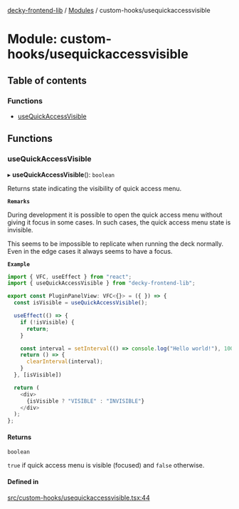 [decky-frontend-lib](../README.md) / [Modules](../modules.md) / custom-hooks/usequickaccessvisible

# Module: custom-hooks/usequickaccessvisible

## Table of contents

### Functions

- [useQuickAccessVisible](custom_hooks_usequickaccessvisible.md#usequickaccessvisible)

## Functions

### useQuickAccessVisible

▸ **useQuickAccessVisible**(): `boolean`

Returns state indicating the visibility of quick access menu.

**`Remarks`**

During development it is possible to open the quick access menu without giving it
focus in some cases. In such cases, the quick access menu state is invisible.

This seems to be impossible to replicate when running the deck normally. Even in
the edge cases it always seems to have a focus.

**`Example`**

```ts
import { VFC, useEffect } from "react";
import { useQuickAccessVisible } from "decky-frontend-lib";

export const PluginPanelView: VFC<{}> = ({ }) => {
  const isVisible = useQuickAccessVisible();

  useEffect(() => {
    if (!isVisible) {
      return;
    }

    const interval = setInterval(() => console.log("Hello world!"), 1000);
    return () => {
      clearInterval(interval);
    }
  }, [isVisible])

  return (
    <div>
      {isVisible ? "VISIBLE" : "INVISIBLE"}
    </div>
  );
};
```

#### Returns

`boolean`

`true` if quick access menu is visible (focused) and `false` otherwise.

#### Defined in

[src/custom-hooks/usequickaccessvisible.tsx:44](https://github.com/SteamDeckHomebrew/decky-frontend-lib/blob/abbd3cd/src/custom-hooks/usequickaccessvisible.tsx#L44)
